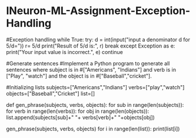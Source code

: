 # INeuron-ML-Assignment-Exception-Handling

#Exception handling
while True:
    try:
        d = int(input("input a denominator d for 5/d="))
        r= 5/d
        print("Result of 5/d is:", r)
        break
    except Exception as e:
        print("Your input value is incorrect.", e)
        continue
        
#Generate sentences
#Implement a Python program to generate all sentences where subject is in
#["Americans", "Indians"] and verb is in ["Play", "watch"] and the object is in
#["Baseball","cricket"].

#Initializing lists
subjects=["Americans","Indians"]
verbs=["play","watch"]
objects=["Baseball","Cricket"]
list=[]

def gen_phrase(subjects, verbs, objects):
    for sub in range(len(subjects)):
           for verb in range(len(verbs)):
                for obj in range(len(objects)):
                      list.append(subjects[sub]+" "+ verbs[verb]+" "+objects[obj])

gen_phrase(subjects, verbs, objects)
for i in range(len(list)):
    print(list[i])
